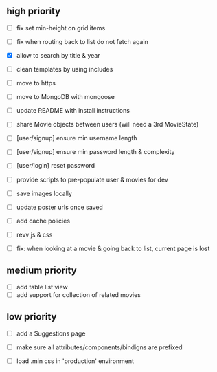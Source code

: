 ## high priority

- [ ] fix set min-height on grid items
- [ ] fix when routing back to list do not fetch again

- [x] allow to search by title & year
- [ ] clean templates by using includes
- [ ] move to https

- [ ] move to MongoDB with mongoose
- [ ] update README with install instructions
- [ ] share Movie objects between users (will need a 3rd MovieState)
- [ ] [user/signup] ensure min username length
- [ ] [user/signup] ensure min password length & complexity

- [ ] [user/login] reset password

- [ ] provide scripts to pre-populate user & movies for dev

- [ ] save images locally
 - [ ] update poster urls once saved

- [ ] add cache policies
 - [ ] revv js & css

- [ ] fix: when looking at a movie & going back to list, current page is lost

## medium priority

- [ ] add table list view
- [ ] add support for collection of related movies

## low priority

- [ ] add a Suggestions page

- [ ] make sure all attributes/components/bindigns are prefixed
- [ ] load .min css in 'production' environment
